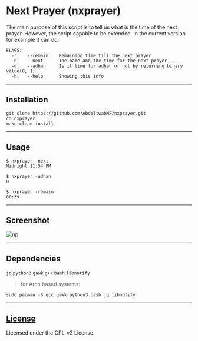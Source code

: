 # Next Prayer (nxprayer)

The main purpose of this script is to tell us what is the time of the next prayer.
However, the script capable to be extended.
In the current version for example it can do:

```
FLAGS:
  -r,	--remain	Remaining time till the next prayer
  -n,	--next		The name and the time for the next prayer
  -d,	--adhan		Is it time for adhan or not by returning binary value(0, 1)
  -h,	--help		Showing this info
```

---

## Installation

```
git clone https://github.com/AbdeltwabMF/nxprayer.git
cd nxprayer
make clean install
```
---

## Usage

```
$ nxprayer -next
Midnight 11:54 PM

$ nxprayer -adhan
0

$ nxprayer -remain
00:39
```

---

## Screenshot
![np](np.png)

---

## Dependencies
 `jq` `python3` `gawk` `g++` `bash` `libnotify`


> for Arch based systems:
```
sudo pacman -S gcc gawk python3 bash jq libnotify
```

---

## [License](LICENSE)
Licensed under the GPL-v3 License.
